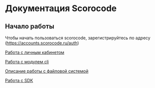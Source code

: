# Документация Scorocode
## Начало работы
Чтобы начать пользоваться scorocode, зарегистрируйтесь по адресу (https://accounts.scorocode.ru/auth)

[Работа с личным кабинетом](./docs/lk.md)

[Работа с модулем cli](./docs/cli.md)

[Описание работы с файловой системой](./docs/file.md)

[Работа с SDK](./docs/sdk.md)



